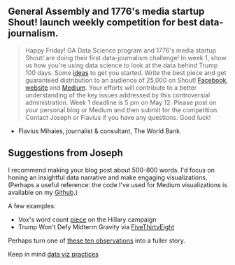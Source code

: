 ## General Assembly and 1776's media startup Shout! launch weekly competition for best data-journalism.  

> Happy Friday! GA Data Science program and 1776's media startup Shout! are doing their first data-journalism challenge! In week 1, show us how you're using data science to look at the data behind Trump 100 days. Some [ideas](https://www.kaleida.com/topics/AVuu2NpKbdtv8DYPzLZb) to get you started. Write the best piece and get guaranteed distribution to an audience of 25,000 on Shout! [Facebook](https://www.facebook.com/byshout), [website](byshout.com) and [Medium](https://medium.com/byshout). Your efforts will contribute to a better understanding of the key issues addressed by this controversial administration. Week 1 deadline is 5 pm on May 12. Please post on your personal blog or Medium and then submit for the competition. Contact Joseph or Flavius if you have any questions. 
> Good luck! 

- Flavius Mihaies, journalist & consultant, The World Bank

## Suggestions from Joseph

I recommend making your blog post about 500-800 words. I'd focus on honing an insightful data narrative and make engaging visualizations. (Perhaps a useful reference: the code I've used for Medium visualizations is available on my [Github](https://github.com/josephofiowa/zenzic).)

A few examples:
- Vox's word count [piece](www.vox.com/policy-and-politics/2016/12/16/13972394/most-common-words-hillary-clinton-speech) on the Hillary campaign
- Trump Won't Defy Midterm Gravity via [FiveThirtyEight](https://fivethirtyeight.com/features/trump-probably-wont-defy-midterm-gravity/)


Perhaps turn one of [these ten observations](https://fivethirtyeight.com/features/trumpbeat-10-lessons-from-the-first-100-days/) into a fuller story.

Keep in mind [data viz practices](https://www.washingtonpost.com/news/wonk/wp/2016/04/11/the-dirty-little-secret-that-data-journalists-arent-telling-you/?utm_term=.10163884cf5f)


